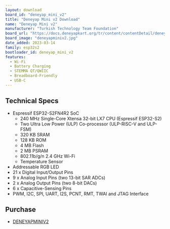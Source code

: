 ```yaml
---
layout: download
board_id: "deneyap_mini_v2"
title: "Deneyap Mini v2 Download"
name: "Deneyap Mini v2"
manufacturer: "Turkish Technology Team Foundation"
board_url: "https://docs.deneyapkart.org/tr/content/contentDetail/deneyap-mini-v2"
board_image: "deneyapminiv2.jpg"
date_added: 2023-03-14
family: esp32s2
bootloader_id: deneyap_mini_v2
features:
  - Wi-Fi
  - Battery Charging
  - STEMMA QT/QWIIC
  - Breadboard-Friendly
  - USB-C
---
```


## Technical Specs
  - Espressif ESP32-S2FN4R2 SoC
    - 240 MHz Single-Core Xtensa 32-bit LX7 CPU (Espressif ESP32-S2)
    - Two Ultra Low Power (ULP) Co-processor (ULP­-RISC-­V and ULP-FSM)
    - 320 KB SRAM
    - 128 KB ROM
    - 4 MB Flash
    - 2 MB PSRAM
    - 802.11b/g/n 2.4 GHz Wi-Fi
    - Temperature Sensor
  - Addressable RGB LED
  - 21 x Digital Input/Output Pins
  -  9 x Analog Input Pins (two 13-bit SAR ADCs)
  -  2 x Analog Output Pins (two 8-bit DACs)
  -  6 x Capacitive-Sensing Pins
  -  PWM, I2C, SPI, UART, I2S, PCNT, RMT, TWAI and JTAG Interface

## Purchase
* [DENEYAPMINIV2](https://magaza.deneyapkart.org/tr/product/detail/deneyap-mini-v2-type-c)

